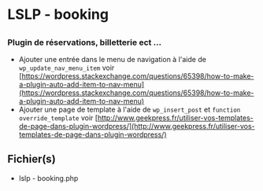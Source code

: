 # LSLP - booking
##
### Plugin de réservations, billetterie ect ...
- Ajouter une entrée dans le menu de navigation à l'aide de `wp_update_nav_menu_item` voir [https://wordpress.stackexchange.com/questions/65398/how-to-make-a-plugin-auto-add-item-to-nav-menu](https://wordpress.stackexchange.com/questions/65398/how-to-make-a-plugin-auto-add-item-to-nav-menu)
- Ajouter une page de template à l'aide de `wp_insert_post` et `function override_template` voir [http://www.geekpress.fr/utiliser-vos-templates-de-page-dans-plugin-wordpress/](http://www.geekpress.fr/utiliser-vos-templates-de-page-dans-plugin-wordpress/)

## Fichier(s)
- lslp - booking.php
